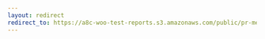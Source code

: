 ```yaml
---
layout: redirect
redirect_to: https://a8c-woo-test-reports.s3.amazonaws.com/public/pr-merge/40639/e2e/index.html
---
```

